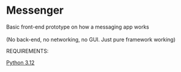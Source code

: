 # Messenger
Basic front-end prototype on how a messaging app works
<br>
<br>
(No back-end, no networking, no GUI. Just pure framework working)

REQUIREMENTS:

[Python 3.12](https://python.org)
